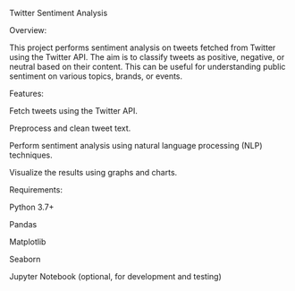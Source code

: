 Twitter Sentiment Analysis


Overview:

This project performs sentiment analysis on tweets fetched from Twitter using the Twitter API. The aim is to classify tweets as positive, negative, or neutral based on their content. This can be useful for understanding public sentiment on various topics, brands, or events.

Features:

Fetch tweets using the Twitter API.

Preprocess and clean tweet text.

Perform sentiment analysis using natural language processing (NLP) techniques.

Visualize the results using graphs and charts.

Requirements:

Python 3.7+

Pandas

Matplotlib

Seaborn

Jupyter Notebook (optional, for development and testing)
